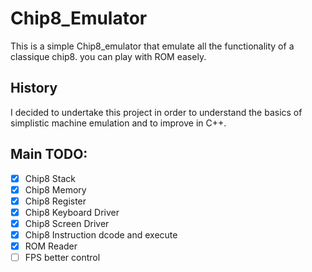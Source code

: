 # Chip8_Emulator
This is a simple Chip8_emulator that emulate all the functionality of a classique chip8. 
you can play with ROM easely.

## History 
I decided to undertake this project in order to understand the basics of simplistic machine emulation and to improve in C++.

## Main TODO:
* [x] Chip8 Stack
* [x] Chip8 Memory
* [x] Chip8 Register 
* [x] Chip8 Keyboard Driver 
* [x] Chip8 Screen Driver
* [x] Chip8 Instruction dcode and execute
* [x] ROM Reader
* [ ] FPS better control
